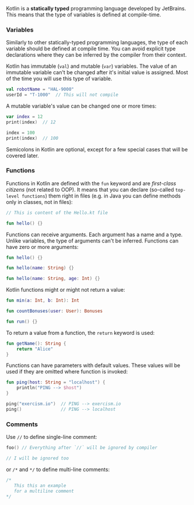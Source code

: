 Kotlin is a **statically typed** programming language developed by JetBrains. This means that the type of variables is defined at compile-time.

### Variables

Similarly to other statically-typed programming languages, the type of each variable should be defined at compile time. You can avoid explicit type declarations where they can be inferred by the compiler from their context.

Kotlin has immutable (`val`) and mutable (`var`) variables. The value of an immutable variable can't be changed after it's initial value is assigned. Most of the time you will use this type of variable.

```kotlin
val robotName = "HAL-9000"
userId = "T-1000"  // This will not compile
```

A mutable variable's value can be changed one or more times:

```kotlin
var index = 12
print(index)  // 12

index = 100
print(index)  // 100
```

Semicolons in Kotlin are optional, except for a few special cases that will be covered later.

### Functions

Functions in Kotlin are defined with the `fun` keyword and are _first-class citizens_ (not related to OOP). It means that you can declare (so-called `top-level functions`) them right in files (e.g. in Java you can define methods only in classes, not in files):

```kotlin
// This is content of the Hello.kt file

fun hello() {}
```

Functions can receive arguments. Each argument has a name and a type. Unlike variables, the type of arguments can't be inferred. Functions can have zero or more arguments:

```kotlin
fun hello() {}

fun hello(name: String) {}

fun hello(name: String, age: Int) {}
```

Kotlin functions might or might not return a value:

```kotlin
fun min(a: Int, b: Int): Int

fun countBonuses(user: User): Bonuses

fun run() {}
```

To return a value from a function, the `return` keyword is used:

```kotlin
fun getName(): String {
    return "Alice"
}
```

Functions can have parameters with default values. These values will be used if they are omitted where function is invoked:

```kotlin
fun ping(host: String = "localhost") {
    println("PING --> $host")
}

ping("exercism.io")  // PING --> exercism.io
ping()               // PING --> localhost
```

### Comments

Use `//` to define single-line comment:

```kotlin
foo() // Everything after `//` will be ignored by compiler

// I will be ignored too
```

or `/*` and `*/` to define multi-line comments:

```kotlin
/*
   This this an example
   for a multiline comment
*/
```

